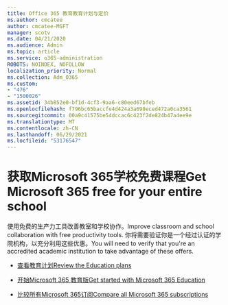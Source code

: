 ```yaml
---
title: Office 365 教育教育计划与定价
ms.author: cmcatee
author: cmcatee-MSFT
manager: scotv
ms.date: 04/21/2020
ms.audience: Admin
ms.topic: article
ms.service: o365-administration
ROBOTS: NOINDEX, NOFOLLOW
localization_priority: Normal
ms.collection: Adm_O365
ms.custom:
- "476"
- "1500026"
ms.assetid: 34b852e0-bf1d-4cf3-9aa6-c80eed67bfeb
ms.openlocfilehash: f796bc65baccfe4d424a3a690eced472a0ca3561
ms.sourcegitcommit: 00a9c41575be54dccac6c423f2de824b47a4ee9e
ms.translationtype: MT
ms.contentlocale: zh-CN
ms.lasthandoff: 06/29/2021
ms.locfileid: "53176547"
---
```

# <a name="get-microsoft-365-free-for-your-entire-school"></a><span data-ttu-id="1e309-102">获取Microsoft 365学校免费课程</span><span class="sxs-lookup"><span data-stu-id="1e309-102">Get Microsoft 365 free for your entire school</span></span>

<span data-ttu-id="1e309-103">使用免费的生产力工具改善教室和学校协作。</span><span class="sxs-lookup"><span data-stu-id="1e309-103">Improve classroom and school collaboration with free productivity tools.</span></span> <span data-ttu-id="1e309-104">你将需要验证你是一个经过认证的学院机构，以充分利用这些优惠。</span><span class="sxs-lookup"><span data-stu-id="1e309-104">You will need to verify that you're an accredited academic institution to take advantage of these offers.</span></span>
  
- [<span data-ttu-id="1e309-105">查看教育计划</span><span class="sxs-lookup"><span data-stu-id="1e309-105">Review the Education plans</span></span>](https://products.office.com/academic/compare-office-365-education-plans)

- [<span data-ttu-id="1e309-106">开始Microsoft 365 教育版</span><span class="sxs-lookup"><span data-stu-id="1e309-106">Get started with Microsoft 365 Education</span></span>](https://support.office.com/article/get-started-with-office-365-education-ab02abe5-a1ee-458c-b749-5b44416ccf14?wt.mc_id=o365_portal_mmaven&ui=en-US&rs=en-US&ad=US)

- [<span data-ttu-id="1e309-107">比较所有Microsoft 365订阅</span><span class="sxs-lookup"><span data-stu-id="1e309-107">Compare all Microsoft 365 subscriptions</span></span>](https://products.office.com/business/compare-more-office-365-for-business-plans)